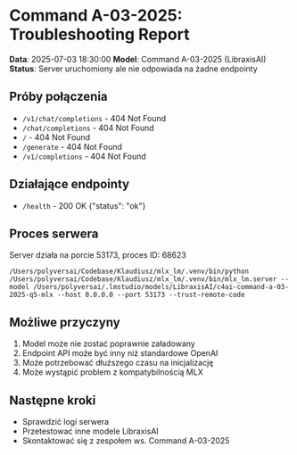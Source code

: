 # Command A-03-2025: Troubleshooting Report

**Data**: 2025-07-03 18:30:00
**Model**: Command A-03-2025 (LibraxisAI)
**Status**: Server uruchomiony ale nie odpowiada na żadne endpointy

## Próby połączenia
- `/v1/chat/completions` - 404 Not Found
- `/chat/completions` - 404 Not Found  
- `/` - 404 Not Found
- `/generate` - 404 Not Found
- `/v1/completions` - 404 Not Found

## Działające endpointy
- `/health` - 200 OK {"status": "ok"}

## Proces serwera
Server działa na porcie 53173, proces ID: 68623
```
/Users/polyversai/Codebase/Klaudiusz/mlx_lm/.venv/bin/python /Users/polyversai/Codebase/Klaudiusz/mlx_lm/.venv/bin/mlx_lm.server --model /Users/polyversai/.lmstudio/models/LibraxisAI/c4ai-command-a-03-2025-q5-mlx --host 0.0.0.0 --port 53173 --trust-remote-code
```

## Możliwe przyczyny
1. Model może nie zostać poprawnie załadowany
2. Endpoint API może być inny niż standardowe OpenAI
3. Może potrzebować dłuższego czasu na inicjalizację
4. Może wystąpić problem z kompatybilnością MLX

## Następne kroki
- Sprawdzić logi serwera
- Przetestować inne modele LibraxisAI
- Skontaktować się z zespołem ws. Command A-03-2025